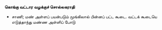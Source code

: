 **கொங்கு வட்டார வழக்குச் சொல்லகராதி**
- சாணி; மண் அள்ளப் பயன்படும் மூங்கிலால் பின்னப் பட்ட கூடை. வட்டக் கூடையெ எடுத்தாந்து மண்ண அள்ளிப் போடு

